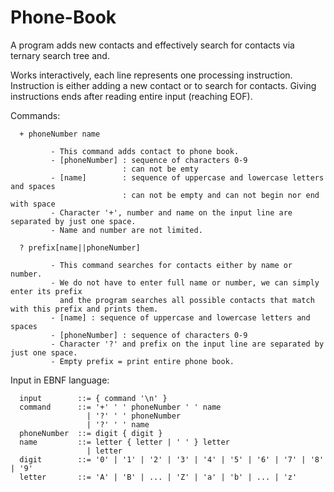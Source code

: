 # Phone-Book
A program adds new contacts and effectively search for contacts via ternary search tree and.

Works interactively, each line represents one processing instruction. Instruction 
is either adding a new contact or to search for contacts. Giving instructions
ends after reading entire input (reaching EOF).
 
 Commands:
      
      + phoneNumber name
 
             - This command adds contact to phone book.
             - [phoneNumber] : sequence of characters 0-9
                             : can not be emty
             - [name]        : sequence of uppercase and lowercase letters and spaces
                             : can not be empty and can not begin nor end with space
             - Character '+', number and name on the input line are separated by just one space.
             - Name and number are not limited.
 
      ? prefix[name||phoneNumber]
  
             - This command searches for contacts either by name or number.
             - We do not have to enter full name or number, we can simply enter its prefix
               and the program searches all possible contacts that match with this prefix and prints them.
             - [name] : sequence of uppercase and lowercase letters and spaces
             - [phoneNumber] : sequence of characters 0-9
             - Character '?' and prefix on the input line are separated by just one space.
             - Empty prefix = print entire phone book.
 
 
 Input in EBNF language:
 
      input        ::= { command '\n' }
      command      ::= '+' ' ' phoneNumber ' ' name 
                     | '?' ' ' phoneNumber
                     | '?' ' ' name
      phoneNumber  ::= digit { digit }
      name         ::= letter { letter | ' ' } letter 
                     | letter
      digit        ::= '0' | '1' | '2' | '3' | '4' | '5' | '6' | '7' | '8' | '9'
      letter       ::= 'A' | 'B' | ... | 'Z' | 'a' | 'b' | ... | 'z'
